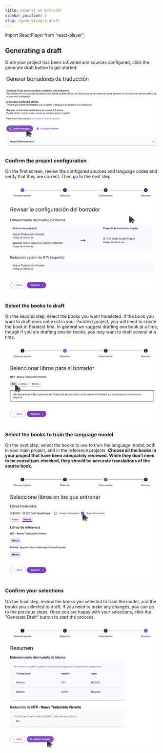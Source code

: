 ```yaml
---
title: Generar un borrador
sidebar_position: 2
slug: /generating-a-draft
---
```


import ReactPlayer from "react-player";

<div class="player-wrapper"><ReactPlayer controls url="https://youtu.be/binHoeAGGvU" /></div>

## Generating a draft

Once your project has been activated and sources configured, click the generate draft button to get started:

![](./generate_draft_button.png)

### Confirm the project configuration

On the first screen, review the configured sources and language codes and verify that they are correct. Then go to the next step.

![](./generate_draft_confirm_sources.png)

### Select the books to draft

On the second step, select the books you want translated. If the book you want to draft does not exist in your Paratext project, you will need to create the book in Paratext first. In general we suggest drafting one book at a time, though if you are drafting smaller books, you may want to draft several at a time.

![](./generate_draft_select_books_to_draft.png)

### Select the books to train the language model

On the next step, select the books to use to train the language model, both in your main project, and in the reference projects. **Choose all the books in your project that have been adequately reviewed. While they don’t need to be consultant-checked, they should be accurate translations of the source book.**

![](./generate_draft_select_books_to_train.png)

### Confirm your selections

On the final step, review the books you selected to train the model, and the books you selected to draft. If you need to make any changes, you can go to the previous steps. Once you are happy with your selections, click the "Generate Draft" button to start the process.

![](./generate_draft_summary.png)